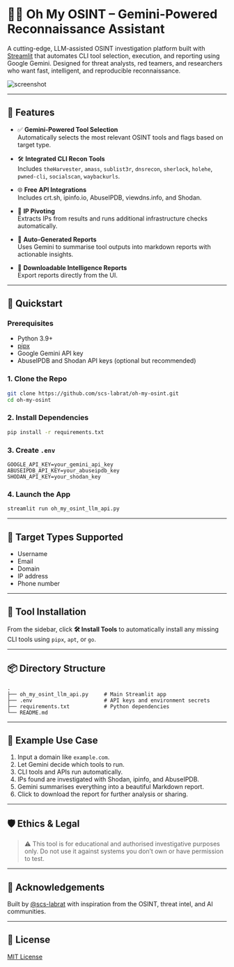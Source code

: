 
# 🕵️‍♂️ Oh My OSINT – Gemini-Powered Reconnaissance Assistant

A cutting-edge, LLM-assisted OSINT investigation platform built with [Streamlit](https://streamlit.io/) that automates CLI tool selection, execution, and reporting using Google Gemini. Designed for threat analysts, red teamers, and researchers who want fast, intelligent, and reproducible reconnaissance.

![screenshot](docs/screenshot.png)

---

## 🔧 Features

- ✅ **Gemini-Powered Tool Selection**  
  Automatically selects the most relevant OSINT tools and flags based on target type.

- 🛠️ **Integrated CLI Recon Tools**  
  Includes `theHarvester`, `amass`, `sublist3r`, `dnsrecon`, `sherlock`, `holehe`, `pwned-cli`, `socialscan`, `waybackurls`.

- 🌐 **Free API Integrations**  
  Includes crt.sh, ipinfo.io, AbuseIPDB, viewdns.info, and Shodan.

- 🔄 **IP Pivoting**  
  Extracts IPs from results and runs additional infrastructure checks automatically.

- 📄 **Auto-Generated Reports**  
  Uses Gemini to summarise tool outputs into markdown reports with actionable insights.

- 💾 **Downloadable Intelligence Reports**  
  Export reports directly from the UI.

---

## 🚀 Quickstart

### Prerequisites

- Python 3.9+
- [pipx](https://pypa.github.io/pipx/)
- Google Gemini API key
- AbuseIPDB and Shodan API keys (optional but recommended)

### 1. Clone the Repo

```bash
git clone https://github.com/scs-labrat/oh-my-osint.git
cd oh-my-osint
```

### 2. Install Dependencies

```bash
pip install -r requirements.txt
```


### 3. Create `.env`

```
GOOGLE_API_KEY=your_gemini_api_key
ABUSEIPDB_API_KEY=your_abuseipdb_key
SHODAN_API_KEY=your_shodan_key
```

### 4. Launch the App

```bash
streamlit run oh_my_osint_llm_api.py
```

---

## 🧠 Target Types Supported

* Username
* Email
* Domain
* IP address
* Phone number

---

## 🧰 Tool Installation

From the sidebar, click **🛠 Install Tools** to automatically install any missing CLI tools using `pipx`, `apt`, or `go`.

---

## 📦 Directory Structure

```
.
├── oh_my_osint_llm_api.py     # Main Streamlit app
├── .env                       # API keys and environment secrets
├── requirements.txt           # Python dependencies
└── README.md
```

---

## 📝 Example Use Case

1. Input a domain like `example.com`.
2. Let Gemini decide which tools to run.
3. CLI tools and APIs run automatically.
4. IPs found are investigated with Shodan, ipinfo, and AbuseIPDB.
5. Gemini summarises everything into a beautiful Markdown report.
6. Click to download the report for further analysis or sharing.

---

## 🛡️ Ethics & Legal

> ⚠️ This tool is for educational and authorised investigative purposes only. Do not use it against systems you don’t own or have permission to test.

---

## 📣 Acknowledgements

Built by [@scs-labrat](https://github.com/scs-labrat) with inspiration from the OSINT, threat intel, and AI communities.

---

## 📜 License

[MIT License](LICENSE)

```
